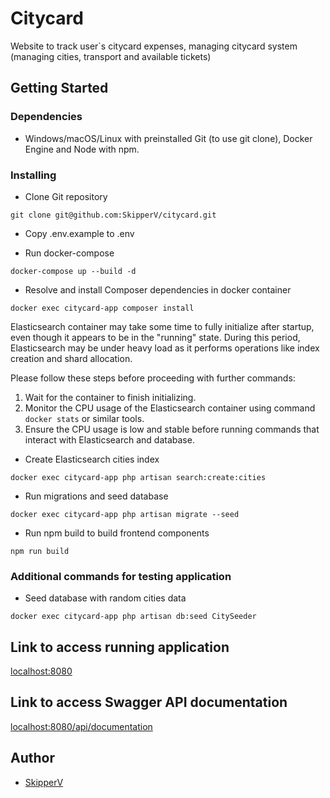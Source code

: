 # Citycard

Website to track user`s citycard expenses, managing citycard system (managing cities, transport and available tickets)

## Getting Started

### Dependencies

* Windows/macOS/Linux with preinstalled Git (to use git clone), Docker Engine and Node with npm.

### Installing

* Clone Git repository
```
git clone git@github.com:SkipperV/citycard.git
```
* Copy .env.example to .env


* Run docker-compose
```
docker-compose up --build -d
```
* Resolve and install Composer dependencies in docker container
```
docker exec citycard-app composer install
```
Elasticsearch container may take some time to fully initialize after startup, even though it appears to be in the 
"running" state. During this period, Elasticsearch may be under heavy load as it performs operations like index creation
and shard allocation.

Please follow these steps before proceeding with further commands:

1. Wait for the container to finish initializing.
2. Monitor the CPU usage of the Elasticsearch container using command ```docker stats``` or similar tools.
3. Ensure the CPU usage is low and stable before running commands that interact with Elasticsearch and database.
* Create Elasticsearch cities index
```
docker exec citycard-app php artisan search:create:cities
```
* Run migrations and seed database
```
docker exec citycard-app php artisan migrate --seed
```
* Run npm build to build frontend components
```
npm run build
```

### Additional commands for testing application

* Seed database with random cities data
```
docker exec citycard-app php artisan db:seed CitySeeder
```

## Link to access running application

[localhost:8080](http://localhost:8080/)

## Link to access Swagger API documentation

[localhost:8080/api/documentation](http://localhost:8080/api/documentation)

## Author

* [SkipperV](https://github.com/SkipperV)
